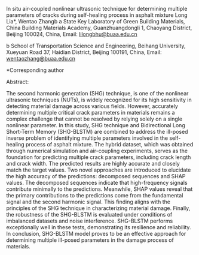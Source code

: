 In situ air-coupled nonlinear ultrasonic technique for determining multiple parameters of cracks during self-healing process in asphalt mixture
Long Lia*, Wentao Zhangb 
a State Key Laboratory of Green Building Materials, China Building Materials Academy, Guanzhuangdongli 1, Chaoyang District, Beijing 100024, China, Email: lilongbhu@buaa.edu.cn

b School of Transportation Science and Engineering, Beihang University, Xueyuan Road 37, Haidian District, Beijing 100191, China, Email: wentaozhang@buaa.edu.cn

*Corresponding author 
 

Abstract: 

The second harmonic generation (SHG) technique, is one of the nonlinear ultrasonic techniques (NUTs), is widely recognized for its high sensitivity in detecting material damage across various fields. However, accurately determining multiple critical crack parameters in materials remains a complex challenge that cannot be resolved by relying solely on a single nonlinear parameter. In this study, SHG technique and Bidirectional Long Short-Term Memory (SHG-BLSTM) are combined to address the ill-posed inverse problem of identifying multiple parameters involved in the self-healing process of asphalt mixture. The hybrid dataset, which was obtained through numerical simulation and air-coupling experiments, serves as the foundation for predicting multiple crack parameters, including crack length and crack width. The predicted results are highly accurate and closely match the target values. Two novel approaches are introduced to elucidate the high accuracy of the predictions: decomposed sequences and SHAP values. The decomposed sequences indicate that high-frequency signals contribute minimally to the predictions. Meanwhile, SHAP values reveal that the primary contributions to the predictions come from the fundamental signal and the second harmonic signal. This finding aligns with the principles of the SHG technique in characterizing material damage. Finally, the robustness of the SHG-BLSTM is evaluated under conditions of imbalanced datasets and noise interference. SHG-BLSTM performs exceptionally well in these tests, demonstrating its resilience and reliability. In conclusion, SHG-BLSTM model proves to be an effective approach for determining multiple ill-posed parameters in the damage process of materials.
